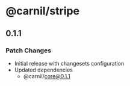 # @carnil/stripe

## 0.1.1

### Patch Changes

- Initial release with changesets configuration
- Updated dependencies
  - @carnil/core@0.1.1
